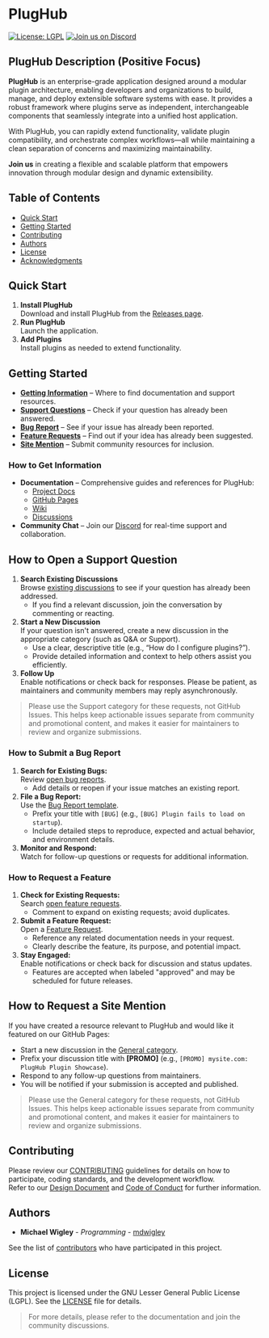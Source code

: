 # PlugHub

[![License: LGPL](https://img.shields.io/badge/License-LGPL-blue.svg)](LICENSE.md) [![Join us on Discord](https://img.shields.io/badge/Discord-Join-blue?logo=discord)](https://discord.com/invite/mWDHDqkzeR)

## PlugHub Description (Positive Focus)

**PlugHub** is an enterprise-grade application designed around a modular plugin architecture, enabling developers and organizations to build, manage, and deploy extensible software systems with ease. It provides a robust framework where plugins serve as independent, interchangeable components that seamlessly integrate into a unified host application.

With PlugHub, you can rapidly extend functionality, validate plugin compatibility, and orchestrate complex workflows—all while maintaining a clean separation of concerns and maximizing maintainability.

**Join us** in creating a flexible and scalable platform that empowers innovation through modular design and dynamic extensibility.


## Table of Contents
- [Quick Start](#quick-start)
- [Getting Started](#getting-started)
- [Contributing](#contributing)
- [Authors](#authors)
- [License](#license)
- [Acknowledgments](#acknowledgments)


## Quick Start
1. **Install PlugHub**  
   Download and install PlugHub from the [Releases page](https://github.com/enterlucent/plughub/releases).
2. **Run PlugHub**  
   Launch the application.
3. **Add Plugins**  
   Install plugins as needed to extend functionality.


## Getting Started
- **[Getting Information](#how-to-get-information)** – Where to find documentation and support resources.
- **[Support Questions](#how-to-open-a-support-question)** – Check if your question has already been answered.
- **[Bug Report](#how-to-submit-a-bug-report)** – See if your issue has already been reported.
- **[Feature Requests](#how-to-request-a-feature)** – Find out if your idea has already been suggested.
- **[Site Mention](#how-to-request-a-site-mention)** – Submit community resources for inclusion.


### How to Get Information
- **Documentation** – Comprehensive guides and references for PlugHub:
    - [Project Docs](docs/)
    - [GitHub Pages](https://enterlucent.github.io/plughub/)
    - [Wiki](https://github.com/enterlucent/plughub/wiki)
    - [Discussions](https://github.com/enterlucent/plughub/discussions)
- **Community Chat** – Join our [Discord](https://discord.com/invite/mWDHDqkzeR) for real-time support and collaboration.


## How to Open a Support Question
1. **Search Existing Discussions**  
   Browse [existing discussions](https://github.com/Enterlucent/PlugHub/discussions/categories/support) to see if your question has already been addressed.
   - If you find a relevant discussion, join the conversation by commenting or reacting.
2. **Start a New Discussion**  
   If your question isn't answered, create a new discussion in the appropriate category (such as Q&A or Support).
   - Use a clear, descriptive title (e.g., “How do I configure plugins?”).
   - Provide detailed information and context to help others assist you efficiently.
3. **Follow Up**  
   Enable notifications or check back for responses. Please be patient, as maintainers and community members may reply asynchronously.

> Please use the Support category for these requests, not GitHub Issues. This helps keep actionable issues separate from community and promotional content, and makes it easier for maintainers to review and organize submissions.


### How to Submit a Bug Report
1. **Search for Existing Bugs:**  
   Review [open bug reports](https://github.com/enterlucent/plughub/issues?q=label%3Abug+is%3Aopen).
   - Add details or reopen if your issue matches an existing report.
2. **File a Bug Report:**  
   Use the [Bug Report template](https://github.com/enterlucent/plughub/issues/new?template=bug_report.md).
   - Prefix your title with `[BUG]` (e.g., `[BUG] Plugin fails to load on startup`).
   - Include detailed steps to reproduce, expected and actual behavior, and environment details.
3. **Monitor and Respond:**  
   Watch for follow-up questions or requests for additional information.


### How to Request a Feature
1. **Check for Existing Requests:**  
   Search [open feature requests](https://github.com/enterlucent/plughub/issues?q=label%3Aenhancement+is%3Aopen).
   - Comment to expand on existing requests; avoid duplicates.
2. **Submit a Feature Request:**  
   Open a [Feature Request](https://github.com/enterlucent/plughub/issues/new?template=feature_request.md).
   - Reference any related documentation needs in your request.
   - Clearly describe the feature, its purpose, and potential impact.
3. **Stay Engaged:**  
   Enable notifications or check back for discussion and status updates.
   - Features are accepted when labeled "approved" and may be scheduled for future releases.


## How to Request a Site Mention

If you have created a resource relevant to PlugHub and would like it featured on our GitHub Pages:

- Start a new discussion in the [General category](https://github.com/enterlucent/plughub/discussions/categories/general).
- Prefix your discussion title with **[PROMO]** (e.g., `[PROMO] mysite.com: PlugHub Plugin Showcase`).
- Respond to any follow-up questions from maintainers.
- You will be notified if your submission is accepted and published.

> Please use the General category for these requests, not GitHub Issues. This helps keep actionable issues separate from community and promotional content, and makes it easier for maintainers to review and organize submissions.

## Contributing
Please review our [CONTRIBUTING](CONTRIBUTING.md) guidelines for details on how to participate, coding standards, and the development workflow.  
Refer to our [Design Document](docs/Design.md) and [Code of Conduct](.github/CODE_OF_CONDUCT.md) for further information.


## Authors

* **Michael Wigley** - *Programming* - [mdwigley](https://github.com/mdwigley)

See the list of [contributors](https://github.com/enterlucent/plughub/graphs/contributors) who have participated in this project.


## License
This project is licensed under the GNU Lesser General Public License (LGPL). See the [LICENSE](LICENSE) file for details.


> For more details, please refer to the documentation and join the community discussions.
